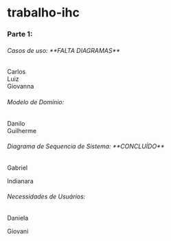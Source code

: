 # trabalho-ihc

 

<h3>Parte 1: </h3>

<h6>Casos de uso: **FALTA DIAGRAMAS** </h6>

<p>Carlos <br>
Luiz <br>
Giovanna
</p>


<h6>Modelo de Domínio:</h6>

Danilo <br>
Guilherme <br>


<h6>Diagrama de Sequencia de Sistema: **CONCLUÍDO**</h6>

Gabriel <br>
 
Indianara <br>


<h6>Necessidades de Usuários:</h6>

Daniela <br>

Giovani <br>
